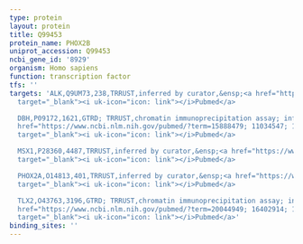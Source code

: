 ```yaml
---
type: protein
layout: protein
title: Q99453
protein_name: PHOX2B
uniprot_accession: Q99453
ncbi_gene_id: '8929'
organism: Homo sapiens
function: transcription factor
tfs: ''
targets: 'ALK,Q9UM73,238,TRRUST,inferred by curator,&ensp;<a href="https://www.ncbi.nlm.nih.gov/pubmed/?term=20957039%5Buid%5D"
  target="_blank"><i uk-icon="icon: link"></i>Pubmed</a>

  DBH,P09172,1621,GTRD; TRRUST,chromatin immunoprecipitation assay; inferred by curator,&ensp;<a
  href="https://www.ncbi.nlm.nih.gov/pubmed/?term=15888479; 11034547; 16280598%5Buid%5D"
  target="_blank"><i uk-icon="icon: link"></i>Pubmed</a>

  MSX1,P28360,4487,TRRUST,inferred by curator,&ensp;<a href="https://www.ncbi.nlm.nih.gov/pubmed/?term=18201699%5Buid%5D"
  target="_blank"><i uk-icon="icon: link"></i>Pubmed</a>

  PHOX2A,O14813,401,TRRUST,inferred by curator,&ensp;<a href="https://www.ncbi.nlm.nih.gov/pubmed/?term=15888479%5Buid%5D"
  target="_blank"><i uk-icon="icon: link"></i>Pubmed</a>

  TLX2,O43763,3196,GTRD; TRRUST,chromatin immunoprecipitation assay; inferred by curator,&ensp;<a
  href="https://www.ncbi.nlm.nih.gov/pubmed/?term=20044949; 16402914; 17505528%5Buid%5D"
  target="_blank"><i uk-icon="icon: link"></i>Pubmed</a>'
binding_sites: ''
---
```

